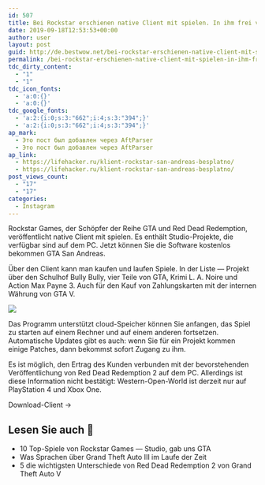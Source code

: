 ```yaml
---
id: 507
title: Bei Rockstar erschienen native Client mit spielen. In ihm frei verteilen GTA San Andreas
date: 2019-09-18T12:53:53+00:00
author: user
layout: post
guid: http://de.bestwow.net/bei-rockstar-erschienen-native-client-mit-spielen-in-ihm-frei-verteilen-gta-san-andreas/
permalink: /bei-rockstar-erschienen-native-client-mit-spielen-in-ihm-frei-verteilen-gta-san-andreas/
tdc_dirty_content:
  - "1"
  - "1"
tdc_icon_fonts:
  - 'a:0:{}'
  - 'a:0:{}'
tdc_google_fonts:
  - 'a:2:{i:0;s:3:"662";i:4;s:3:"394";}'
  - 'a:2:{i:0;s:3:"662";i:4;s:3:"394";}'
ap_mark:
  - Это пост был добавлен через AftParser
  - Это пост был добавлен через AftParser
ap_link:
  - https://lifehacker.ru/klient-rockstar-san-andreas-besplatno/
  - https://lifehacker.ru/klient-rockstar-san-andreas-besplatno/
post_views_count:
  - "17"
  - "17"
categories:
  - Instagram
---
```

Rockstar Games, der Schöpfer der Reihe GTA und Red Dead Redemption, veröffentlicht native Client mit spielen. Es enthält Studio-Projekte, die verfügbar sind auf dem PC. Jetzt können Sie die Software kostenlos bekommen GTA San Andreas.

Über den Client kann man kaufen und laufen Spiele. In der Liste — Projekt über den Schulhof Bully Bully, vier Teile von GTA, Krimi L. A. Noire und Action Max Payne 3. Auch für den Kauf von Zahlungskarten mit der internen Währung von GTA V.

![](http://de.bestwow.net/wp-content/uploads/2019/09/u-rockstar-poyavilsya-sobstvennyy-klient-s-igrami-v-nem-besplatno-razdayut-gta-san-andreas-1.jpg) 

Das Programm unterstützt cloud-Speicher können Sie anfangen, das Spiel zu starten auf einem Rechner und auf einem anderen fortsetzen. Automatische Updates gibt es auch: wenn Sie für ein Projekt kommen einige Patches, dann bekommst sofort Zugang zu ihm.

Es ist möglich, den Ertrag des Kunden verbunden mit der bevorstehenden Veröffentlichung von Red Dead Redemption 2 auf dem PC. Allerdings ist diese Information nicht bestätigt: Western-Open-World ist derzeit nur auf PlayStation 4 und Xbox One.

Download-Client →

<div>
  <h2 class="read-also__title">
    <span>Lesen Sie auch</span> <span>🧐 </span>
  </h2>
  
  <ul class="read-also__list">
    <li>
      10 Top-Spiele von Rockstar Games — Studio, gab uns GTA
    </li>
    <li>
      Was Sprachen über Grand Theft Auto III im Laufe der Zeit
    </li>
    <li>
      5 die wichtigsten Unterschiede von Red Dead Redemption 2 von Grand Theft Auto V
    </li>
  </ul>
</div>